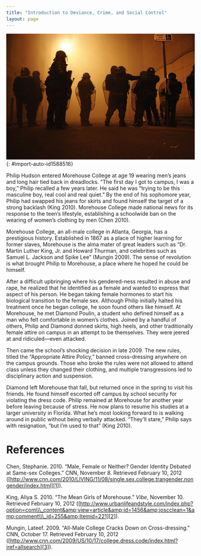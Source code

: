 ```yaml
---
title: "Introduction to Deviance, Crime, and Social Control"
layout: page
---
```



<?chapter-toc label="Learning Objectives"?>

<?cnx.eoc class="section-summary" title="Section Summary"?>

<?cnx.eoc class="section-quiz" title="Section Quiz"?>

<?cnx.eoc class="short-answer" title="Short Answer"?>

<?cnx.eoc class="further-research" title="Further Research"?>

<?cnx.eoc class="references" title="References"?>

 ![A group of police holding shields are shown standing together at night.](../resources/Figure_07_00_01a.jpg "Police are one resource that societies use to combat behavior considered deviant to the point of criminality. (Photo courtesy of David.Monniaux/Wikimedia Commons)"){: #import-auto-id1588516}

Philip Hudson entered Morehouse College at age 19 wearing men’s jeans and long hair tied back in dreadlocks. “The first day I got to campus, I was a boy,” Philip recalled a few years later. He said he was “trying to be this masculine boy, real cool and real quiet.” By the end of his sophomore year, Philip had swapped his jeans for skirts and found himself the target of a strong backlash (King 2010). Morehouse College made national news for its response to the teen’s lifestyle, establishing a schoolwide ban on the wearing of women’s clothing by men (Chen 2010).

Morehouse College, an all-male college in Atlanta, Georgia, has a prestigious history. Established in 1867 as a place of higher learning for former slaves, Morehouse is the alma mater of great leaders such as “Dr. Martin Luther King, Jr. and Howard Thurman, and celebrities such as Samuel L. Jackson and Spike Lee” (Mungin 2009). The sense of revolution is what brought Philip to Morehouse, a place where he hoped he could be himself.

After a difficult upbringing where his gendered-ness resulted in abuse and rape, he realized that he identified as a female and wanted to express that aspect of his person. He began taking female hormones to start his biological transition to the female sex. Although Philip initially halted his treatment once he began college, he soon found others like himself. At Morehouse, he met Diamond Poulin, a student who defined himself as a man who felt comfortable in women’s clothes. Joined by a handful of others, Philip and Diamond donned skirts, high heels, and other traditionally female attire on campus in an attempt to be themselves. They were jeered at and ridiculed—even attacked.

Then came the school’s shocking decision in late 2009. The new rules, titled the “Appropriate Attire Policy,” banned cross-dressing anywhere on the campus grounds. Those who broke the rules were not allowed to attend class unless they changed their clothing, and multiple transgressions led to disciplinary action and suspension.

Diamond left Morehouse that fall, but returned once in the spring to visit his friends. He found himself escorted off campus by school security for violating the dress code. Philip remained at Morehouse for another year before leaving because of stress. He now plans to resume his studies at a larger university in Florida. What he’s most looking forward to is walking around in public without being verbally attacked. “They’ll stare,” Philip says with resignation, “but I’m used to that” (King 2010).

# References

Chen, Stephanie. 2010. “Male, Female or Neither? Gender Identity Debated at Same-sex Colleges.” CNN, November 8. Retrieved February 10, 2012 ([http://www.cnn.com/2010/LIVING/11/08/single.sex.college.trangender.nongender/index.html][1]).

King, Aliya S. 2010. “The Mean Girls of Morehouse.” *Vibe*, November 10. Retrieved February 10, 2012 ([http://www.urbanlifeandstyle.com/index.php?option=com\\\_content&amp;view=article&amp;id=1456&amp;joscclean=1&amp;comment\\\_id=255&amp;Itemid=221][2]).

Mungin, Lateef. 2009. “All-Male College Cracks Down on Cross-dressing.” CNN, October 17. Retrieved February 10, 2012 ([http://www.cnn.com/2009/US/10/17/college.dress.code/index.html?iref=allsearch][3]).



[1]: http://www.cnn.com/2010/LIVING/11/08/single.sex.college.trangender.nongender/index.html
[2]: http://www.urbanlifeandstyle.com/index.php?option=com_content&amp;view=article&amp;id=1456&amp;joscclean=1&amp;comment_id=255&amp;Itemid=221
[3]: http://www.cnn.com/2009/US/10/17/college.dress.code/index.html?iref=allsearch
